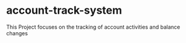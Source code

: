# account-track-system
 This Project focuses on the tracking of account activities and balance changes
